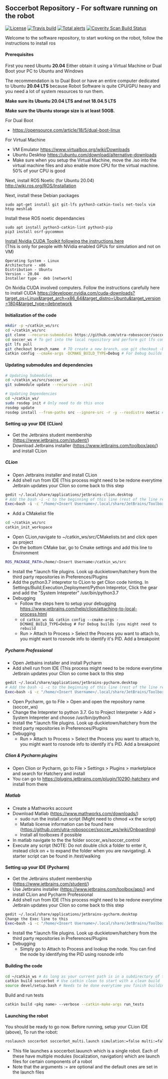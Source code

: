 ## Soccerbot Repository - For software running on the robot
[![License](https://img.shields.io/badge/License-BSD%203--Clause-blue.svg)](https://opensource.org/licenses/BSD-3-Clause)
[![Travis build](https://travis-ci.org/utra-robosoccer/soccer_ws.svg?branch=master)](https://travis-ci.org/utra-robosoccer/soccer_ws)
[![Total alerts](https://img.shields.io/lgtm/alerts/g/utra-robosoccer/soccer_ws.svg?logo=lgtm&logoWidth=18)](https://lgtm.com/projects/g/utra-robosoccer/soccer_ws/alerts/)
[![Coverity Scan Build Status](https://scan.coverity.com/projects/utra-robosoccer-soccer_ws/badge.svg)](https://scan.coverity.com/projects/utra-robosoccer-soccer_ws)

Welcome to the software repository, to start working on the robot, follow the instructions to install ros

#### Prerequisites
First you need Ubuntu **20.04** Either obtain it using a Virtual Machine or Dual Boot your PC to Ubuntu and Windows  

The recommendation is to Dual Boot or have an entire computer dedicated to Ubuntu **20.04 LTS** because Robot Software is quite CPU/GPU heavy and you need a lot of system resources to run them.

**Make sure its Ubuntu 20.04 LTS and not 18.04.5 LTS** 

**Make sure the Ubuntu storage size is at least 50GB.**


For Dual Boot
- https://opensource.com/article/18/5/dual-boot-linux  

For Virtual Machine
- VM Emulator https://www.virtualbox.org/wiki/Downloads
- Ubuntu Desktop https://ubuntu.com/download/alternative-downloads
- Make sure when you setup the Virtual Machine, move the .iso into the virtual machine files and also enable more CPU for the virtual machine. 50% of your CPU is good

Next, install ROS Noetic (for Ubuntu 20.04)
http://wiki.ros.org/ROS/Installation

Next, install these Debian packages
```
sudo apt-get install git git-lfs python3-catkin-tools net-tools vim htop meshlab
```

Install these ROS noetic dependancies
```
sudo apt install python3-catkin-lint python3-pip
pip3 install osrf-pycommon
```

[Install Nvidia CUDA Toolkit following the instructions here](https://developer.nvidia.com/cuda-downloads?target_os=Linux&target_arch=x86_64&target_distro=Ubuntu&target_version=1804&target_type=debnetwork)  
(This is only for people with NVidia enabled GPUs for simulation and not on VM)
```
Operating System - Linux  
Architecture - x86  
Distribution - Ubuntu  
Version - 20.04  
Installer type - deb [network]  
```

On Nvidia CUDA involved computers. Follow the instructions carefully here to install CUDA
https://developer.nvidia.com/cuda-downloads?target_os=Linux&target_arch=x86_64&target_distro=Ubuntu&target_version=1804&target_type=debnetwork

#### Initialization of the code
```bash
mkdir -p ~/catkin_ws/src
cd ~/catkin_ws/src
git clone --recurse-submodules https://github.com/utra-robosoccer/soccer_ws #  To clone the repository
cd soccer_ws # To get into the local repository and perform git lfs commands
git lfs pull
git checkout branch_name  # TO create a new branch, use git checkout -b initials_branchname
catkin config --cmake-args -DCMAKE_BUILD_TYPE=Debug # For Debug builds
```
#### Updating submodules and dependencies
```bash
# Updating Submodules
cd ~/catkin_ws/src/soccer_ws
git submodule update --recursive --init

# Updating Dependencies
cd ~/catkin_ws/
sudo rosdep init # Only need to do this once
rosdep update
rosdep install --from-paths src --ignore-src -r -y --rosdistro noetic # To install all dependencies (use correct ROS distro version), add --os ubuntu:xenial if your linux is based on it but has different distro name and version. Ubuntu 16.04 uses kinetic instead of melodic. For Jetson TX2 use kinetic.
```

#### Setting up your IDE (CLion)
- Get the Jetbrains student membership (https://www.jetbrains.com/student/)
- Download Jetbrains installer (https://www.jetbrains.com/toolbox/app/) and install CLion

##### CLion
- Open Jetbrains installer and install CLion
- Add shell run from IDE (This process might need to be redone everytime Jetbrain updates your Clion so come back to this step
```bash
gedit ~/.local/share/applications/jetbrains-clion.desktop
# Add the bash -i -c to the beginning of this line (rest of the line remain the same)
Exec=bash -i -c "/home/<Insert Username>/.local/share/JetBrains/Toolbox/apps/CLion/ch-0/192.7142.39/bin/clion.sh" %f
```
- Add a CMakelist file
```bash
cd ~/catkin_ws/src
catkin_init_workspace
```
- Open CLion,navigate to ~/catkin_ws/src/CMakelists.txt and click open as project
- On the bottom CMake bar, go to Cmake settings and add this line to Environment
```bash
ROS_PACKAGE_PATH=/home/<Insert Username>/catkin_ws/src
```
- Install the *.launch file plugins. Look up duckietown/hatchery from the third party repositories in Preferences/Plugins
- Add the python3.7 intepretor to CLion to get Clion code hinting. In Settings/Build,Execution,Deployment/Python Intepretor, Click the gear and add the "System Intepreter" /usr/bin/python3.7
- Debugging
  - Follow the steps here to setup your debugging https://www.jetbrains.com/help/clion/attaching-to-local-process.html
  - ```cd catkin_ws && catkin config --cmake-args -DCMAKE_BUILD_TYPE=Debug # For Debug builds (you might need to rebuild```
  - Run > Attach to Process > Select the Process you want to attach to, you might want to rosnode info <node> to identify it's PID. Add a breakpoint

##### Pycharm Professional
- Open Jetbains installer and install Pycharm
- Add shell run from IDE (This process might need to be redone everytime Jetbrain updates your Clion so come back to this step
```bash
gedit ~/.local/share/applications/jetbrains-pycharm.desktop
# Add the bash -i -c to the beginning of this line (rest of the line remain the same)
Exec=bash -i -c "/home/<Insert Username>/.local/share/JetBrains/Toolbox/apps/CLion/ch-0/192.7142.39/bin/clion.sh" %f
```
- Open Pycharm, go to File > Open and open the repository name (soccer_ws)
- Change the Intepreter to python 3.7. Go to Project Interpreter > Add > System Intepreter and choose /usr/bin/python3
- Install the *.launch file plugins. Look up duckietown/hatchery from the third party repositories in Preferences/Plugins
- Debugging
  - Run > Attach to Process > Select the Process you want to attach to, you might want to rosnode info <node> to identify it's PID. Add a breakpoint

##### Clion & Pycharm plugins
- Open Clion or Pycharm, go to File > Settings > Plugins > marketplace and search for Hatchery and install
- You can go to https://plugins.jetbrains.com/plugin/10290-hatchery and install from there

##### Matlab
- Create a Mathworks account
- Download Matlab (https://www.mathworks.com/downloads/)
  - sudo run the install.run script (Might need to chmod +x the script)
  - Matlab license information can be found here (https://github.com/utra-robosoccer/soccer_ws/wiki/Onboarding)
  - Install all toolboxes if possible
- In matlab navigate to the the folder soccer_ws/soccer_control
- Execute any script (NOTE: Do not double click a folder to enter it, instead click on + to expand the folder when you are navigating). A starter script can be found in /test/walking

#### Setting up your IDE (Pycharm)
- Get the Jetbrains student membership (https://www.jetbrains.com/student/)
- Use Jetbrains installer (https://www.jetbrains.com/toolbox/app/) and install CLion and Pycharm Professional
- Add shell run from IDE (This process might need to be redone everytime Jetbrain updates your Clion so come back to this step
```bash
gedit ~/.local/share/applications/jetbrains-pycharm.desktop
Change the Exec line to this 
Exec=bash -i -c "/home/<Insert Username>/.local/share/JetBrains/Toolbox/apps/CLion/ch-0/192.7142.39/bin/clion.sh" %f
```
- Install the *.launch file plugins. Look up duckietown/hatchery from the third party repositories in Preferences/Plugins
- Debugging
  - Simply go to Attach to Process and lookup the node. You can find the node by identifying the PID using rosnode info
#### Building the code
```bash
cd ~/catkin_ws # As long as your current path is in a subdirectory of this folder
catkin build soccerbot # Use catkin clean to start with a clean build
source devel/setup.bash # Needs to be done everytime you finish building a new package
```

Build and run tests
```bash
catkin build <pkg name> --verbose --catkin-make-args run_tests
```

#### Launching the robot
You should be ready to go now. Before running, setup your CLion IDE (above),  To run the robot:

```bash
roslaunch soccerbot soccerbot_multi.launch simulation:=false multi:=false
```
- This file launches a soccerbot.lauunch which is a single robot. Each of these have multiple modules (localization, navigation) which are launch files for certain components of a robot
- Note that the arguments := are optional and the default ones are set in the launch files
